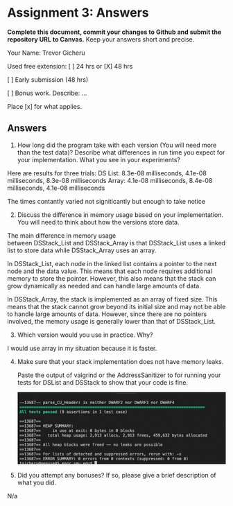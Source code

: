 # Assignment 3: Answers

**Complete this document, commit your changes to Github and submit the repository URL to Canvas.** Keep your answers short and precise.

Your Name: Trevor Gicheru

Used free extension: [ ] 24 hrs or [X] 48 hrs

[ ] Early submission (48 hrs)

[ ] Bonus work. Describe: ...

Place [x] for what applies.


## Answers
1. How long did the program take with each version (You will need more than the test data)?  Describe what differences in run time you expect for your implementation. What you see in your experiments?

 Here are results for three trials:
 DS List: 8.3e-08 milliseconds, 4.1e-08 milliseconds, 8.3e-08 milliseconds
 Array: 4.1e-08 milliseconds, 8.4e-08 milliseconds, 4.1e-08 milliseconds

 The times contantly varied not signiticantly but enough to take notice

2. Discuss the difference in memory usage based on your implementation. You will need to think about how the versions store data.

The main difference in memory usage between DSStack_List and DSStack_Array is that DSStack_List uses a linked list to store data while DSStack_Array uses an array.

In DSStack_List, each node in the linked list contains a pointer to the next node and the data value. This means that each node requires additional memory to store the pointer. However, this also means that the stack can grow dynamically as needed and can handle large amounts of data.

In DSStack_Array, the stack is implemented as an array of fixed size. This means that the stack cannot grow beyond its initial size and may not be able to handle large amounts of data. However, since there are no pointers involved, the memory usage is generally lower than that of DSStack_List.

3. Which version would you use in practice. Why?

I would use array in my situation because it is faster.

4. Make sure that your stack implementation does not have memory leaks.

   
   Paste the output of valgrind or the AddressSanitizer to for running your tests for DSList and DSStack to show that your code is fine. 

   ![ValgrindImage](Image.png)


   
  

5. Did you attempt any bonuses? If so, please give a brief description of what you did.

  N/a
